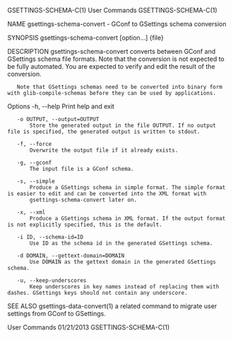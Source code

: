 GSETTINGS-SCHEMA-C(1)                                              User Commands                                             GSETTINGS-SCHEMA-C(1)

NAME
       gsettings-schema-convert - GConf to GSettings schema conversion

SYNOPSIS
       gsettings-schema-convert [option...] {file}

DESCRIPTION
       gsettings-schema-convert converts between GConf and GSettings schema file formats. Note that the conversion is not expected to be fully
       automated. You are expected to verify and edit the result of the conversion.

       Note that GSettings schemas need to be converted into binary form with glib-compile-schemas before they can be used by applications.

   Options
       -h, --help
           Print help and exit

       -o OUTPUT, --output=OUTPUT
           Store the generated output in the file OUTPUT. If no output file is specified, the generated output is written to stdout.

       -f, --force
           Overwrite the output file if it already exists.

       -g, --gconf
           The input file is a GConf schema.

       -s, --simple
           Produce a GSettings schema in simple format. The simple format is easier to edit and can be converted into the XML format with
           gsettings-schema-convert later on.

       -x, --xml
           Produce a GSettings schema in XML format. If the output format is not explicitly specified, this is the default.

       -i ID, --schema-id=ID
           Use ID as the schema id in the generated GSettings schema.

       -d DOMAIN, --gettext-domain=DOMAIN
           Use DOMAIN as the gettext domain in the generated GSettings schema.

       -u, --keep-underscores
           Keep underscores in key names instead of replacing them with dashes. GSettings keys should not contain any underscore.

SEE ALSO
       gsettings-data-convert(1) a related command to migrate user settings from GConf to GSettings.

User Commands                                                       01/21/2013                                               GSETTINGS-SCHEMA-C(1)
